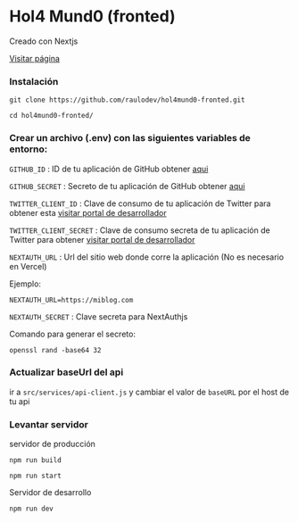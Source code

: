 # Hol4 Mund0 (fronted)

Creado con Nextjs

[Visitar página](https://hol4mund0.vercel.app/)

### Instalación

```
git clone https://github.com/raulodev/hol4mund0-fronted.git
```

```
cd hol4mund0-fronted/
```

### Crear un archivo (.env) con las siguientes variables de entorno:

`GITHUB_ID` : ID de tu aplicación de GitHub obtener [aqui](https://github.com/settings/apps/)

`GITHUB_SECRET` : Secreto de tu aplicación de GitHub obtener [aqui](https://github.com/settings/apps/)

`TWITTER_CLIENT_ID` : Clave de consumo de tu aplicación de Twitter para obtener esta [visitar portal de desarrollador](https://developer.twitter.com/en/portal/dashboard)

`TWITTER_CLIENT_SECRET` : Clave de consumo secreta de tu aplicación de Twitter para obtener [visitar portal de desarrollador](https://developer.twitter.com/en/portal/dashboard)

`NEXTAUTH_URL` : Url del sitio web donde corre la aplicación (No es necesario en Vercel)

Ejemplo:

```
NEXTAUTH_URL=https://miblog.com
```

`NEXTAUTH_SECRET` : Clave secreta para NextAuthjs

Comando para generar el secreto:

```
openssl rand -base64 32
```

### Actualizar baseUrl del api

ir a `src/services/api-client.js` y cambiar el valor de `baseURL` por el host de tu api

### Levantar servidor

servidor de producción

```
npm run build
```

```
npm run start
```

Servidor de desarrollo

```
npm run dev
```
